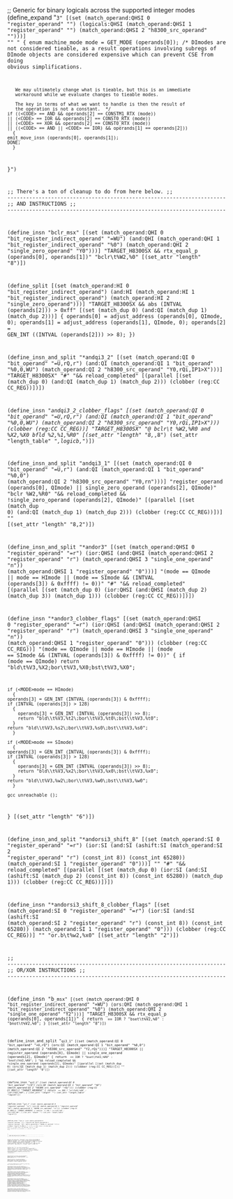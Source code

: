 ;; Generic for binary logicals across the supported integer modes
(define_expand "<code><mode>3"
  [(set (match_operand:QHSI 0 "register_operand" "")
	(logicals:QHSI (match_operand:QHSI 1 "register_operand" "")
		       (match_operand:QHSI 2 "h8300_src_operand" "")))]
  ""
  "
  {
    enum machine_mode mode = GET_MODE (operands[0]);
    /* DImodes are not considered tieable, as a result operations involving
       subregs of DImode objects are considered expensive which can prevent
       CSE from doing obvious simplifications.

       We may ultimately change what is tieable, but this is an immediate
       workaround while we evaluate changes to tieable modes.

       The key in terms of what we want to handle is then the result of
       the operation is not a constant.  */
    if ((<CODE> == AND && operands[2] == CONSTM1_RTX (mode))
	|| (<CODE> == IOR && operands[2] == CONST0_RTX (mode))
	|| (<CODE> == XOR && operands[2] == CONST0_RTX (mode))
	|| ((<CODE> == AND || <CODE> == IOR) && operands[1] == operands[2]))
      {
	emit_move_insn (operands[0], operands[1]);
	DONE;
      }
  }")

;; There's a ton of cleanup to do from here below.
;; ----------------------------------------------------------------------
;; AND INSTRUCTIONS
;; ----------------------------------------------------------------------

(define_insn "bclr<mode>_msx"
  [(set (match_operand:QHI 0 "bit_register_indirect_operand" "=WU")
	(and:QHI (match_operand:QHI 1 "bit_register_indirect_operand" "%0")
		 (match_operand:QHI 2 "single_zero_operand" "Y0")))]
  "TARGET_H8300SX && rtx_equal_p (operands[0], operands[1])"
  "bclr\\t%W2,%0"
  [(set_attr "length" "8")])

(define_split
  [(set (match_operand:HI 0 "bit_register_indirect_operand")
	(and:HI (match_operand:HI 1 "bit_register_indirect_operand")
		(match_operand:HI 2 "single_zero_operand")))]
  "TARGET_H8300SX && abs (INTVAL (operands[2])) > 0xff"
  [(set (match_dup 0)
	(and:QI (match_dup 1)
		(match_dup 2)))]
  {
    operands[0] = adjust_address (operands[0], QImode, 0);
    operands[1] = adjust_address (operands[1], QImode, 0);
    operands[2] = GEN_INT ((INTVAL (operands[2])) >> 8);
  })

(define_insn_and_split "*andqi3_2"
  [(set (match_operand:QI 0 "bit_operand" "=U,rQ,r")
	(and:QI (match_operand:QI 1 "bit_operand" "%0,0,WU")
		(match_operand:QI 2 "h8300_src_operand" "Y0,rQi,IP1>X")))]
  "TARGET_H8300SX"
  "#"
  "&& reload_completed"
  [(parallel [(set (match_dup 0) (and:QI (match_dup 1) (match_dup 2)))
	      (clobber (reg:CC CC_REG))])])

(define_insn "*andqi3_2_clobber_flags"
  [(set (match_operand:QI 0 "bit_operand" "=U,rQ,r")
	(and:QI (match_operand:QI 1 "bit_operand" "%0,0,WU")
		(match_operand:QI 2 "h8300_src_operand" "Y0,rQi,IP1>X")))
   (clobber (reg:CC CC_REG))]
  "TARGET_H8300SX"
  "@
   bclr\\t %W2,%R0
   and  %X2,%X0
   bfld %2,%1,%R0"
  [(set_attr "length" "8,*,8")
   (set_attr "length_table" "*,logicb,*")])

(define_insn_and_split "andqi3_1"
  [(set (match_operand:QI 0 "bit_operand" "=U,r")
	(and:QI (match_operand:QI 1 "bit_operand" "%0,0")
		(match_operand:QI 2 "h8300_src_operand" "Y0,rn")))]
  "register_operand (operands[0], QImode)
   || single_zero_operand (operands[2], QImode)"
  "bclr %W2,%R0"
  "&& reload_completed && !single_zero_operand (operands[2], QImode)"
  [(parallel [(set (match_dup 0) (and:QI (match_dup 1) (match_dup 2)))
	      (clobber (reg:CC CC_REG))])]
  ""
  [(set_attr "length" "8,2")])


(define_insn_and_split "*andor<mode>3"
  [(set (match_operand:QHSI 0 "register_operand" "=r")
	(ior:QHSI (and:QHSI (match_operand:QHSI 2 "register_operand" "r")
			    (match_operand:QHSI 3 "single_one_operand" "n"))
		  (match_operand:QHSI 1 "register_operand" "0")))]
  "(<MODE>mode == QImode
    || <MODE>mode == HImode
    || (<MODE>mode == SImode
	&& (INTVAL (operands[3]) & 0xffff) != 0))"
  "#"
  "&& reload_completed"
  [(parallel [(set (match_dup 0) (ior:QHSI (and:QHSI (match_dup 2)
						     (match_dup 3))
					   (match_dup 1)))
	      (clobber (reg:CC CC_REG))])])

(define_insn "*andor<mode>3_clobber_flags"
  [(set (match_operand:QHSI 0 "register_operand" "=r")
	(ior:QHSI (and:QHSI (match_operand:QHSI 2 "register_operand" "r")
			    (match_operand:QHSI 3 "single_one_operand" "n"))
		  (match_operand:QHSI 1 "register_operand" "0")))
   (clobber (reg:CC CC_REG))]
  "(<MODE>mode == QImode
    || <MODE>mode == HImode
    || (<MODE>mode == SImode
	&& (INTVAL (operands[3]) & 0xffff) != 0))"
  {
    if (<MODE>mode == QImode)
      return "bld\\t%V3,%X2\;bor\\t%V3,%X0\;bst\\t%V3,%X0";

    if (<MODE>mode == HImode)
      {
	operands[3] = GEN_INT (INTVAL (operands[3]) & 0xffff);
	if (INTVAL (operands[3]) > 128)
	  {
	    operands[3] = GEN_INT (INTVAL (operands[3]) >> 8);
	    return "bld\\t%V3,%t2\;bor\\t%V3,%t0\;bst\\t%V3,%t0";
	  }
	return "bld\\t%V3,%s2\;bor\\t%V3,%s0\;bst\\t%V3,%s0";
      }

    if (<MODE>mode == SImode)
      {
	operands[3] = GEN_INT (INTVAL (operands[3]) & 0xffff);
	if (INTVAL (operands[3]) > 128)
	  {
	    operands[3] = GEN_INT (INTVAL (operands[3]) >> 8);
	    return "bld\\t%V3,%x2\;bor\\t%V3,%x0\;bst\\t%V3,%x0";
	  }
	return "bld\\t%V3,%w2\;bor\\t%V3,%w0\;bst\\t%V3,%w0";
      }

    gcc_unreachable ();
	
  }
  [(set_attr "length" "6")])

(define_insn_and_split "*andorsi3_shift_8"
  [(set (match_operand:SI 0 "register_operand" "=r")
	(ior:SI (and:SI (ashift:SI (match_operand:SI 2 "register_operand" "r")
				   (const_int 8))
			(const_int 65280))
		(match_operand:SI 1 "register_operand" "0")))]
  ""
  "#"
  "&& reload_completed"
  [(parallel [(set (match_dup 0) (ior:SI (and:SI (ashift:SI (match_dup 2)
							    (const_int 8))
						 (const_int 65280))
					 (match_dup 1)))
	      (clobber (reg:CC CC_REG))])])

(define_insn "*andorsi3_shift_8_clobber_flags"
  [(set (match_operand:SI 0 "register_operand" "=r")
	(ior:SI (and:SI (ashift:SI (match_operand:SI 2 "register_operand" "r")
				   (const_int 8))
			(const_int 65280))
		(match_operand:SI 1 "register_operand" "0")))
   (clobber (reg:CC CC_REG))]
  ""
  "or.b\\t%w2,%x0"
  [(set_attr "length" "2")])

;; ----------------------------------------------------------------------
;; OR/XOR INSTRUCTIONS
;; ----------------------------------------------------------------------

(define_insn "b<code><mode>_msx"
  [(set (match_operand:QHI 0 "bit_register_indirect_operand" "=WU")
	(ors:QHI (match_operand:QHI 1 "bit_register_indirect_operand" "%0")
		 (match_operand:QHI 2 "single_one_operand" "Y2")))]
  "TARGET_H8300SX && rtx_equal_p (operands[0], operands[1])"
  { return <CODE> == IOR ? "bset\\t%V2,%0" : "bnot\\t%V2,%0"; }
  [(set_attr "length" "8")])

(define_insn_and_split "<code>qi3_1"
  [(set (match_operand:QI 0 "bit_operand" "=U,rQ")
	(ors:QI (match_operand:QI 1 "bit_operand" "%0,0")
		(match_operand:QI 2 "h8300_src_operand" "Y2,rQi")))]
  "TARGET_H8300SX || register_operand (operands[0], QImode)
   || single_one_operand (operands[2], QImode)"
  { return <CODE> == IOR ? "bset\\t%V2,%R0" : "bnot\\t%V2,%R0"; }
  "&& reload_completed && !single_one_operand (operands[2], QImode)"
  [(parallel [(set (match_dup 0) (ors:QI (match_dup 1) (match_dup 2)))
	      (clobber (reg:CC CC_REG))])]
  ""
  [(set_attr "length" "8")])

(define_insn "*<code>qi3_1<cczn>"
  [(set (match_operand:QI 0 "bit_operand" "=rQ")
	(ors:QI (match_operand:QI 1 "bit_operand" "%0")
		(match_operand:QI 2 "h8300_src_operand" "rQi")))
   (clobber (reg:CC CC_REG))]
  "TARGET_H8300SX"
  { return <CODE> == IOR ? "or\\t%X2,%X0" : "xor\\t%X2,%X0"; }
  [(set_attr "length" "*")
   (set_attr "length_table" "logicb")])

(define_insn "*<code>qi3_1<cczn>"
  [(set (match_operand:QI 0 "register_operand" "=r")
	(ors:QI (match_operand:QI 1 "register_operand" "%0")
		(match_operand:QI 2 "h8300_src_operand" "ri")))
   (clobber (reg:CC CC_REG))]
  "TARGET_H8300SX"
  { return <CODE> == IOR ? "or\\t%X2,%X0" : "xor\\t%X2,%X0"; }
  [(set_attr "length" "*")
   (set_attr "length_table" "logicb")])

(define_insn "*<code>qi3_1<cczn>"
  [(set (match_operand:QI 0 "register_operand" "=r")
	(logicals:QI (match_operand:QI 1 "register_operand" "%0")
		     (match_operand:QI 2 "h8300_src_operand" "rn")))
   (clobber (reg:CC CC_REG))]
  ""
  { 
    if (<CODE> == IOR)
      return "or\\t%X2,%X0";
    else if (<CODE> == XOR)
      return "xor\\t%X2,%X0";
    else if (<CODE> == AND)
      return "and\\t%X2,%X0";
   gcc_unreachable ();
  }
  [(set_attr "length" "2")])

;; ----------------------------------------------------------------------
;; {AND,IOR,XOR}{HI3,SI3} PATTERNS
;; ----------------------------------------------------------------------

(define_insn_and_split "*logical<mode>3"
  [(set (match_operand:QHSI 0 "h8300_dst_operand" "=rQ")
	(logicals:QHSI
	  (match_operand:QHSI 1 "h8300_dst_operand" "%0")
	  (match_operand:QHSI 2 "h8300_src_operand" "rQi")))]
  "h8300_operands_match_p (operands)"
  "#"
  "&& reload_completed"
  [(parallel [(set (match_dup 0)
		   (logicals:QHSI (match_dup 1) (match_dup 2)))
	      (clobber (reg:CC CC_REG))])])

(define_insn "*<code><mode>3<cczn>"
  [(set (match_operand:QHSI 0 "h8300_dst_operand" "=rQ")
	(logicals:QHSI
	  (match_operand:QHSI 1 "h8300_dst_operand" "%0")
	  (match_operand:QHSI 2 "h8300_src_operand" "rQi")))
   (clobber (reg:CC CC_REG))]
  "h8300_operands_match_p (operands)"
  { return output_logical_op (<MODE>mode, <CODE>, operands, insn); }
  [(set (attr "length")
	(symbol_ref "compute_logical_op_length (<MODE>mode, <CODE>, operands, insn)"))])

;; ----------------------------------------------------------------------
;; NOT INSTRUCTIONS
;; ----------------------------------------------------------------------

(define_insn_and_split "one_cmpl<mode>2"
  [(set (match_operand:QHSI 0 "h8300_dst_operand" "=rQ")
	(not:QHSI (match_operand:QHSI 1 "h8300_dst_operand" "0")))]
  ""
  "#"
  "&& reload_completed"
  [(parallel [(set (match_dup 0) (not:QHSI (match_dup 1)))
	      (clobber (reg:CC CC_REG))])])

(define_insn "one_cmpl<mode>2_<cczn>"
  [(set (match_operand:QHSI 0 "h8300_dst_operand" "=rQ")
	(not:QHSI (match_operand:QHSI 1 "h8300_dst_operand" "0")))
   (clobber (reg:CC CC_REG))]
  ""
  {
    if (<MODE>mode == E_QImode)
      return "not	%X0";
    if (<MODE>mode == E_HImode)
      return "not.w	%T0";
    if (<MODE>mode == E_SImode)
      return "not.l	%S0";
    gcc_unreachable ();
  }
  [(set_attr "length_table" "unary")])

;; The next four peephole2's will try to transform
;;
;;   mov.b A,r0l    (or mov.l A,er0)
;;   and.l #CST,er0
;;
;; into
;;
;;   sub.l er0
;;   mov.b A,r0l
;;   and.b #CST,r0l (if CST is not 255)

(define_peephole2
  [(parallel [(set (match_operand:QI 0 "register_operand" "")
		   (match_operand:QI 1 "general_operand" ""))
	      (clobber (reg:CC CC_REG))])
   (parallel [(set (match_operand:SI 2 "register_operand" "")
		   (and:SI (match_dup 2) (const_int 255)))
	      (clobber (reg:CC CC_REG))])]
  "!reg_overlap_mentioned_p (operands[2], operands[1])
   && REGNO (operands[0]) == REGNO (operands[2])"
  [(parallel [(set (match_dup 2) (const_int 0))
	      (clobber (reg:CC CC_REG))])
   (parallel [(set (strict_low_part (match_dup 0)) (match_dup 1))
	      (clobber (reg:CC CC_REG))])])

(define_peephole2
  [(parallel [(set (match_operand:SI 0 "register_operand" "")
		   (match_operand:SI 1 "nonimmediate_operand" ""))
	      (clobber (reg:CC CC_REG))])
   (parallel [(set (match_dup 0)
		   (and:SI (match_dup 0) (const_int 255)))
	      (clobber (reg:CC CC_REG))])]
  "!reg_overlap_mentioned_p (operands[0], operands[1])
   && !(GET_CODE (operands[1]) == MEM && !offsettable_memref_p (operands[1]))
   && !(GET_CODE (operands[1]) == MEM && MEM_VOLATILE_P (operands[1]))"
  [(parallel [(set (match_dup 0) (const_int 0))
	      (clobber (reg:CC CC_REG))])
   (parallel [(set (strict_low_part (match_dup 2)) (match_dup 3))
	      (clobber (reg:CC CC_REG))])]
  {
    operands[2] = gen_lowpart (QImode, operands[0]);
    operands[3] = gen_lowpart (QImode, operands[1]);
  })

(define_peephole2
  [(parallel [(set (match_operand 0 "register_operand" "")
		   (match_operand 1 "nonimmediate_operand" ""))
	      (clobber (reg:CC CC_REG))])
   (parallel [(set (match_operand:SI 2 "register_operand" "")
		   (and:SI (match_dup 2)
			   (match_operand:SI 3 "const_int_qi_operand" "")))
	      (clobber (reg:CC CC_REG))])]
  "(GET_MODE (operands[0]) == QImode
    || GET_MODE (operands[0]) == HImode
    || GET_MODE (operands[0]) == SImode)
   && GET_MODE (operands[0]) == GET_MODE (operands[1])
   && REGNO (operands[0]) == REGNO (operands[2])
   && !reg_overlap_mentioned_p (operands[2], operands[1])
   && !(GET_MODE (operands[1]) != QImode
	&& GET_CODE (operands[1]) == MEM
	&& !offsettable_memref_p (operands[1]))
   && !(GET_MODE (operands[1]) != QImode
	&& GET_CODE (operands[1]) == MEM
	&& MEM_VOLATILE_P (operands[1]))"
  [(parallel [(set (match_dup 2) (const_int 0))
	      (clobber (reg:CC CC_REG))])
   (parallel [(set (strict_low_part (match_dup 4)) (match_dup 5))
	      (clobber (reg:CC CC_REG))])
   (parallel [(set (match_dup 2) (and:SI (match_dup 2) (match_dup 6)))
	      (clobber (reg:CC CC_REG))])]
  {
    operands[4] = gen_lowpart (QImode, operands[0]);
    operands[5] = gen_lowpart (QImode, operands[1]);
    operands[6] = GEN_INT (~0xff | INTVAL (operands[3]));
  })

(define_peephole2
  [(parallel [(set (match_operand:SI 0 "register_operand" "")
		   (match_operand:SI 1 "register_operand" ""))
	      (clobber (reg:CC CC_REG))])
   (parallel [(set (match_dup 0) (and:SI (match_dup 0) (const_int 65280)))
	      (clobber (reg:CC CC_REG))])]
  "!reg_overlap_mentioned_p (operands[0], operands[1])"
  [(parallel [(set (match_dup 0) (const_int 0))
	      (clobber (reg:CC CC_REG))])
   (parallel [(set (zero_extract:SI (match_dup 0) (const_int 8) (const_int 8))
		   (lshiftrt:SI (match_dup 1) (const_int 8)))
	      (clobber (reg:CC CC_REG))])])
